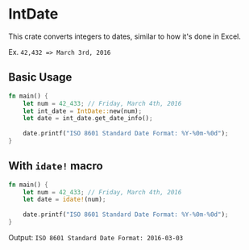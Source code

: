 # IntDate
This crate converts integers to dates, similar to how it's done in Excel.

Ex. `42,432 => March 3rd, 2016`

## Basic Usage
```Rust
fn main() {
    let num = 42_433; // Friday, March 4th, 2016
    let int_date = IntDate::new(num);
    let date = int_date.get_date_info();
    
    date.printf("ISO 8601 Standard Date Format: %Y-%0m-%0d");
}
```

## With `idate!` macro
```Rust
fn main() {
    let num = 42_433; // Friday, March 4th, 2016
    let date = idate!(num);
    
    date.printf("ISO 8601 Standard Date Format: %Y-%0m-%0d");
}
```

Output: `ISO 8601 Standard Date Format: 2016-03-03`
